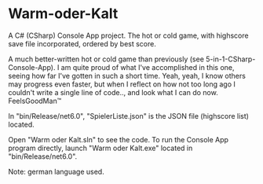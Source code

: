 # Warm-oder-Kalt
A C# (CSharp) Console App project. The hot or cold game, with highscore save file incorporated, ordered by best score. 

A much better-written hot or cold game than previously (see 5-in-1-CSharp-Console-App).
I am quite proud of what I've accomplished in this one, seeing how far I've gotten in such a short time. Yeah, yeah, I know others may progress even faster, but when I reflect on how not too long ago I couldn't write a single line of code.., and look what I can do now. FeelsGoodMan™

In "bin/Release/net6.0", "SpielerListe.json" is the JSON file (highscore list) located.

Open "Warm oder Kalt.sln" to see the code. To run the Console App program directly, launch "Warm oder Kalt.exe" located in "bin/Release/net6.0".

Note: german language used.
